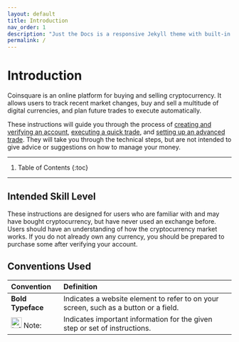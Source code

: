 ```yaml
---
layout: default
title: Introduction
nav_order: 1
description: "Just the Docs is a responsive Jekyll theme with built-in search that is easily customizable and hosted on GitHub Pages."
permalink: /
---
```


# Introduction

Coinsquare is an online platform for buying and selling cryptocurrency. It allows users to track recent market changes, buy and sell a multitude of digital currencies, and plan future trades to execute automatically.

These instructions will guide you through the process of [creating and verifying an account](create-account), [executing a quick trade](quick-trade), and [setting up an advanced trade](advanced-trade). They will take you through the technical steps, but are not intended to give advice or suggestions on how to manage your money.

* * *

1. Table of Contents
{:toc}

* * *

## Intended Skill Level

These instructions are designed for users who are familiar with and may have bought cryptocurrency, but have never used an exchange before. Users should have an understanding of how the cryptocurrency market works. If you do not already own any currency, you should be prepared to purchase some after verifying your account.

## Conventions Used

| Convention | Definition |
|:-----------|:-----------|
| **Bold Typeface** | Indicates a website element to refer to on your screen, such as a button or a field. |
| <img src="https://cdn0.iconfinder.com/data/icons/zondicons/20/exclamation-outline-512.png" alt="Info Icon" width="24px"> Note: | Indicates important information for the given step or set of instructions. |

